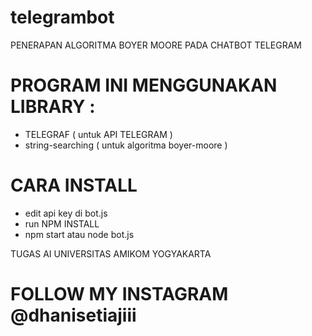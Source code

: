 # telegrambot
PENERAPAN ALGORITMA BOYER MOORE PADA CHATBOT TELEGRAM

# PROGRAM INI MENGGUNAKAN LIBRARY :
- TELEGRAF ( untuk API TELEGRAM )
- string-searching ( untuk algoritma boyer-moore )

# CARA INSTALL
- edit api key di bot.js
- run NPM INSTALL
- npm start atau node bot.js

TUGAS AI UNIVERSITAS AMIKOM YOGYAKARTA

# FOLLOW MY INSTAGRAM @dhanisetiajiii
